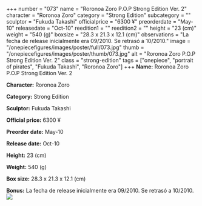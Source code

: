 +++
number = "073"
name = "Roronoa Zoro P.O.P Strong Edition Ver. 2"
character = "Roronoa Zoro"
category = "Strong Edition"
subcategory = ""
sculptor = "Fukuda Takashi"
officialprice = "6300 ¥"
preorderdate = "May-10"
releasedate = "Oct-10"
reedition1 = ""
reedition2 = ""
height = "23 (cm)"
weight = "540 (g)"
boxsize = "28.3 x 21.3 x 12.1 (cm)"
observations = "La fecha de release inicialmente era 09/2010. Se retrasó a 10/2010."
image = "/onepiecefigures/images/poster/full/073.jpg"
thumb = "/onepiecefigures/images/poster/thumb/073.jpg"
alt = "Roronoa Zoro P.O.P Strong Edition Ver. 2"
class = "strong-edition"
tags = ["onepiece", "portrait of pirates", "Fukuda Takashi", "Roronoa Zoro"]
+++
**Name:** Roronoa Zoro P.O.P Strong Edition Ver. 2

**Character:** Roronoa Zoro

**Category:** Strong Edition 

**Sculptor:** Fukuda Takashi

**Official price:** 6300 ¥

**Preorder date:** May-10

**Release date:** Oct-10

**Height:** 23 (cm)

**Weight:** 540 (g)

**Box size:** 28.3 x 21.3 x 12.1 (cm)

**Bonus:** La fecha de release inicialmente era 09/2010. Se retrasó a 10/2010.
<img src="/onepiecefigures/images/poster/thumb/073.jpg">